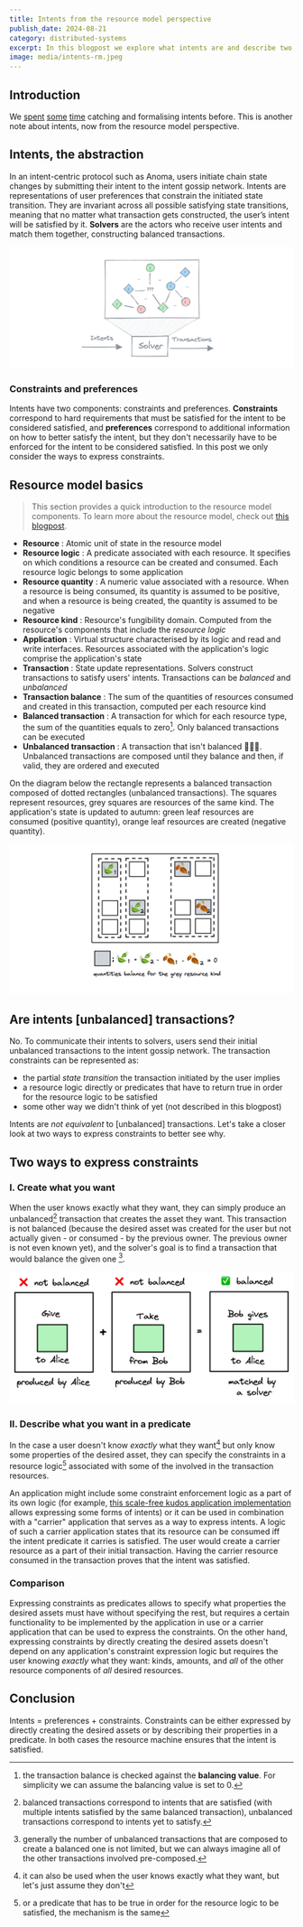 ```yaml
---
title: Intents from the resource model perspective
publish_date: 2024-08-21
category: distributed-systems
excerpt: In this blogpost we explore what intents are and describe two concrete ways to instantiate them in the resource model.
image: media/intents-rm.jpeg
---
```


## Introduction

We [spent](https://anoma.net/blog/abstract-intent-machines) [some](https://zenodo.org/records/10019113) [time](https://anoma.net/blog/towards-an-intent-centric-topology) catching and formalising intents before. This is another note about intents, now from the resource model perspective.

## Intents, the abstraction
In an intent-centric protocol such as Anoma, users initiate chain state changes by submitting their intent to the intent gossip network. Intents are representations of user preferences that constrain the initiated state transition. They are invariant across all possible satisfying state transitions, meaning that no matter what transaction gets constructed, the user’s intent will be satisfied by it. **Solvers** are the actors who receive user intents and match them together, constructing balanced transactions.


![image](media/intents-rm-solving.png)
 

### Constraints and preferences
Intents have two components: constraints and preferences. **Constraints** correspond to hard requirements that must be satisfied for the intent to be considered satisfied, and **preferences** correspond to additional information on how to better satisfy the intent, but they don't necessarily have to be enforced for the intent to be considered satisfied. In this post we only consider the ways to express constraints.


## Resource model basics

> This section provides a quick introduction to the resource model components. To learn more about the resource model, check out [this blogpost](https://anoma.net/blog/rise-of-the-resource-machines).

 - **Resource** : Atomic unit of state in the resource model
 - **Resource logic** : A predicate associated with each resource. It specifies on which conditions a resource can be created and consumed. Each resource logic belongs to some application
 - **Resource quantity** : A numeric value associated with a resource. When a resource is being consumed, its quantity is assumed to be positive, and when a resource is being created, the quantity is assumed to be negative
 - **Resource kind** : Resource's fungibility domain. Computed from the resource's components that include the *resource logic*
 - **Application** : Virtual structure characterised by its logic and read and write interfaces. Resources associated with the application's logic comprise the application's state
 - **Transaction** : State update representations. Solvers construct transactions to satisfy users' intents. Transactions can be *balanced* and *unbalanced*
 - **Transaction balance** : The sum of the quantities of resources consumed and created in this transaction, computed per each resource kind
 - **Balanced transaction** : A transaction for which for each resource type, the sum of the quantities equals to zero[^1]. Only balanced transactions can be executed
 - **Unbalanced transaction** : A transaction that isn't balanced 🤷🏻‍♀️. Unbalanced transactions are composed until they balance and then, if valid, they are ordered and executed

On the diagram below the rectangle represents a balanced transaction composed of dotted rectangles (unbalanced transactions). The squares represent resources, grey squares are resources of the same kind. The application's state is updated to autumn: green leaf resources are consumed (positive quantity), orange leaf resources are created (negative quantity). 

![image](media/intents-rm-autumn.png)

[^1]: the transaction balance is checked against the **balancing value**. For simplicity we can assume the balancing value is set to 0.

## Are intents [unbalanced] transactions?

No. To communicate their intents to solvers, users send their initial unbalanced transactions to the intent gossip network. The transaction constraints can be represented as:
- the partial *state transition* the transaction initiated by the user implies 
- a resource logic directly or predicates that have to return true in order for the resource logic to be satisfied
- some other way we didn't think of yet (not described in this blogpost)

Intents are *not equivalent* to [unbalanced] transactions. Let's take a closer look at two ways to express constraints to better see why.

## Two ways to express constraints

### I. Create what you want

When the user knows exactly what they want, they can simply produce an unbalanced[^6] transaction that creates the asset they want. This transaction is not balanced (because the desired asset was created for the user but not actually given - or consumed - by the previous owner. The previous owner is not even known yet), and the solver's goal is to find a transaction that would balance the given one [^2].

[^2]: generally the number of unbalanced transactions that are composed to create a balanced one is not limited, but we can always imagine all of the other transactions involved pre-composed.

[^6]: balanced transactions correspond to intents that are satisfied (with multiple intents satisfied by the same balanced transaction), unbalanced transactions correspond to intents yet to satisfy.


![image](media/intents-rm-balance.png)

### II. Describe what you want in a predicate

In the case a user doesn't know *exactly* what they want[^3] but only know some properties of the desired asset, they can specify the constraints in a resource logic[^7] associated with some of the involved in the transaction resources.

An application might include some constraint enforcement logic as a part of its own logic (for example, [this scale-free kudos application implementation](https://github.com/anoma/anoma-app-patterns/blob/main/Token/Transaction/Swap.juvix) allows expressing some forms of intents) or it can be used in combination with a "carrier" application that serves as a way to express intents. A logic of such a carrier application states that its resource can be consumed iff the intent predicate it carries is satisfied. The user would create a carrier resource as a part of their initial transaction. Having the carrier resource consumed in the transaction proves that the intent was satisfied.

### Comparison

Expressing constraints as predicates allows to specify what properties the desired assets must have without specifying the rest, but requires a certain functionality to be implemented by the application in use or a carrier application that can be used to express the constraints. On the other hand, expressing constraints by directly creating the desired assets doesn't depend on any application's constraint expression logic but requires the user knowing *exactly* what they want: kinds, amounts, and *all* of the other resource components of *all* desired resources.

## Conclusion

Intents = preferences + constraints. Constraints can be either expressed by directly creating the desired assets or by describing their properties in a predicate. In both cases the resource machine ensures that the intent is satisfied.


[^3]: it can also be used when the user knows exactly what they want, but let's just assume they don't

[^7]: or a predicate that has to be true in order for the resource logic to be satisfied, the mechanism is the same
